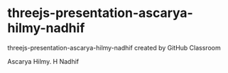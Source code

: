 # threejs-presentation-ascarya-hilmy-nadhif
threejs-presentation-ascarya-hilmy-nadhif created by GitHub Classroom

Ascarya
Hilmy. H
Nadhif
